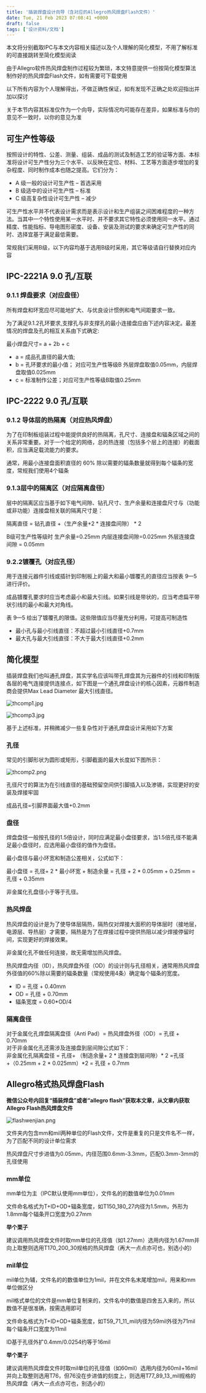 ```yaml
---
title: '插装焊盘设计向导（含对应的Allegro热风焊盘Flash文件）'
date: Tue, 21 Feb 2023 07:08:41 +0000
draft: false
tags: ['设计资料/文档']
---
```


本文将分别截取IPC与本文内容相关描述以及个人理解的简化模型，不用了解标准的可直接跳转至简化模型阅读

由于Allegro软件热风焊盘制作过程较为繁琐，本文特意提供一份按简化模型算法制作好的热风焊盘Flash文件，如有需要可下载使用

以下所有内容为个人理解得出，不做正确性保证，如有发现不正确之处欢迎指出并加以探讨

关于本节内容其标准仅作为一个向导，实际情况均可能存在差异，如果标准与你的意见不一致时，以你的意见为准

可生产性等级
------

按照设计的特性、公差、测量、组装、成品的测试及制造工艺的验证等方面、本标准将设计可生产性分为三个水平、以反映在定位、材料、工艺等方面逐步增加的复杂程度、同时制作成本也随之提高。它们分为：

*   A 级一般的设计可生产性 – 首选采用
*   B 级适中的设计可生产性 – 标准
*   C 级高复杂性设计可生产性 – 减少

可生产性水平并不代表设计需求而是表示设计和生产组装之间困难程度的一种方法。当其中一个特性使用某一水平时、并不要求其它特性必须使用同一水平。通过精度、性能指标、导电图形密度、设备、安装及测试的要求来确定可生产性的同时、选择宜基于满足最低需要。

常规我们采用B级，以下内容均基于选用B级时采用，其它等级请自行替换对应内容

IPC-2221A 9.0 孔/互联
------------------

### 9.1.1 焊盘要求（对应盘径）

所有焊盘和环宽应尽可能地扩大、与优良设计惯例和电气间距要求一致。

为了满足9.1.2孔环要求,支撑孔与非支撑孔的最小连接盘应由下述内容决定。最差情况的焊盘及孔的相互关系由下式确定:

最小焊盘尺寸= a + 2b + c

*   a = 成品孔直径的最大值;
*   b = 孔环要求的最小值； 对应可生产性等级B 外层焊盘取值0.05mm，内层焊盘取值0.025mm
*   c = 标准制作公差；对应可生产性等级B取值0.25mm

IPC-2222 9.0 孔/互联
-----------------

### 9.1.2 导体层的热隔离（对应热风焊盘）

为了在印制板组装过程中能提供良好的热隔离，孔尺寸、连接盘和辐条区域之间的关系非常重要。对于一个给定的网络，总的热连接（包括多个层上的连接）的截面积，应当满足载流能力的要求。

通常，用最小连接盘面积直径的 60% 除以需要的辐条数量就得到每个辐条的宽度，常规我们使用4个辐条

### 9.1.3层中的隔离区（对应隔离盘径）

层中的隔离区应当基于如下电气间隙、钻孔尺寸、生产余量和连接盘尺寸与（功能或非功能）连接盘相关联的隔离尺寸是：

隔离直径 = 钻孔直径 +（生产余量+2 \* 连接盘间隙） \* 2

B级可生产性等级时 生产余量=0.25mm 内层连接盘间隙=0.025mm 外层连接盘间隙 = 0.05mm

### 9.2.2镀覆孔（对应孔径）

用于连接元器件引线或插针到印制板上的最大和最小镀覆孔的直径应当按表 9—5 进行评价。

成品镀覆孔要求时应当考虑最小和最大引线。如果引线是带状的，应当考虑扁平带状引线的最小和最大对角线。

表 9—5 给出了镀覆孔的限值。这些限值应当尽量充分利用，可提高可制造性

*   最小孔与最小引线直径：不超过最小引线直径+0.7mm
*   最大孔与最大引线直径：不大于最大引线直径+0.2mm

简化模型
----

插装焊盘我们也叫通孔焊盘，其实学名应该叫带孔焊盘其为元器件的引线和印制版各层的电气连接提供连接点，如下图是一个通孔焊盘设计的核心因素，元器件制造商会提供Max Lead Diameter 最大引线直径。

![thcomp1.jpg](https://a1024.synology.me:222/images/blog2023/thcomp1.jpg)

![thcomp3.jpg](https://a1024.synology.me:222/images/blog2023/thcomp3.jpg)

基于上述标准，并稍微减少一些复杂性对于通孔焊盘设计采用如下方案

### 孔径

常见的引脚形状为圆形或矩形，引脚截面的最大长度如下图所示：

![thcomp2.png](https://a1024.synology.me:222/images/blog2023/thcomp2.png)

孔径尺寸的算法为在引线直径的基础预留空间供引脚插入以及渗锡，实现更好的安装及焊接牢固

成品孔径=引脚界面最大值+0.2mm

### 盘径

焊盘盘径一般按孔径的1.5倍设计，同时应满足最小盘径要求，当1.5倍孔径不能满足最小盘径时，应选用最小盘径的值作为盘径。

最小盘径与最小环宽和制造公差相关，公式如下：

最小盘径 = 孔径+ 2 \* 最小环宽 + 制造余量 = 孔径 + 2 \* 0.05mm + 0.25mm = 孔径 + 0.35mm

非金属化孔盘径小于等于孔径。

### 热风焊盘

热风焊盘的设计是为了使导体层隔热，隔热仅对焊接大面积的导体层时（接地层，电源层、导热层）才需要，隔热是为了在焊接过程中提供热阻以减少焊接停留时间，实现更好的焊接效果。

非金属化孔不做任何连接，故无需增加热风焊盘。

热风焊盘内径（ID），热风焊盘外径（OD）的设计则与孔径相关，通常用热风焊盘外径值的60%除以需要的辐条数量（常规使用4条）确定每个辐条的宽度。

*   ID = 孔径 + 0.40mm
*   OD = 孔径 + 0.70mm
*   辐条宽度 = 0.60\*OD/4

### 隔离盘径

对于金属化孔焊盘隔离盘径（Anti Pad）= 热风焊盘外径（OD）= 孔径 + 0.70mm  
对于非金属化孔还需涉及连接盘到层间隙公式如下：  
非金属化孔隔离盘径 = 孔径+ （制造余量+ 2 \* 连接盘到层间隙）\* 2 =孔径 +（0.25mm + 2 \* 0.025mm）\*2 = 孔径 + 0.7mm

Allegro格式热风焊盘Flash
------------------

**微信公众号内回复“插装焊盘”或者“allegro flash”获取本文章，从文章内获取Allegro Flash热风焊盘文件**

![flashwenjian.png](https://a1024.synology.me:222/images/blog2023/flashwenjian.png)

文件夹内包含mm和mil两种单位的Flash文件，文件是重复的只是文件名不一样，为了匹配不同的设计单位需求

热风焊盘尺寸步进值为0.05mm，内径范围0.6mm-3.3mm，匹配0.3mm-3mm的孔径使用

### mm单位

mm单位为主（IPC默认使用mm单位），文件名的的数值单位为0.01mm

文件命名格式为T+ID+OD+辐条宽度，如T150\_180\_27内径为1.5mm，外形为1.8mm每个辐条开口宽度为0.27mm

**举个栗子**

建议调用热风焊盘文件时取mm单位的孔径值（如1.27mm）选用内径为1.67mm并向上取整则选用T170\_200\_30规格的热风焊盘（再大一点点亦可也，别选小的）

### mil单位

mil单位为辅，文件名的的数值单位为1mil，并在文件名末尾增加mil，用来和mm单位做区分

mil格式单位的文件是mm单位复制来的，文件名中的数值是四舍五入来的，所以数值不是很准确，按需选用即可

文件命名格式为T+ID+OD+辐条宽度，如T59\_71\_11\_mil内径为59mil外径为71mil每个辐条开口宽度为11mil

ID基于孔径外扩0.4mm/0.0254约等于16mil

**举个栗子**

建议调用热风焊盘文件时取mil单位的孔径值（如60mil）选用内径为60mil+16mil并向上取整则选用T76，但76没在步进值的刻度上，则选用T77\_89\_13\_mil规格的热风焊盘（再大一点点亦可也，别选小的）